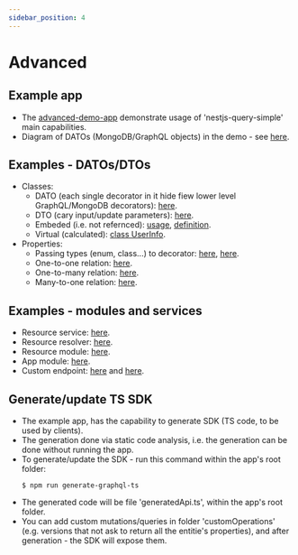 ```yaml
---
sidebar_position: 4
---
```


# Advanced

## Example app
* The [advanced-demo-app](https://github.com/choresh/nestjs-query-simple/tree/main/examples/advanced-demo-app) demonstrate usage of 'nestjs-query-simple' main capabilities.
* Diagram of DATOs (MongoDB/GraphQL objects) in the demo - see [here](../static/img/datos.svg).

## Examples - DATOs/DTOs
* Classes:
    - DATO (each single decorator in it hide fiew lower level GraphQL/MongoDB decorators): [here](https://github.com/choresh/nestjs-query-simple/blob/main/examples/advanced-demo-app/src/tenants/datos/tenant.dato.ts).
    - DTO (cary input/update parameters): [here](https://github.com/choresh/nestjs-query-simple/blob/main/examples/advanced-demo-app/src/tenants/dtos/tenant.dto.ts).
    - Embeded (i.e. not refernced): [usage](https://github.com/choresh/nestjs-query-simple/blob/628ac63dd24ed1be144a6b07115136198f5d9d3b/examples/advanced-demo-app/src/tasks/datos/task.dato.ts#L27), [definition](https://github.com/choresh/nestjs-query-simple/blob/main/examples/advanced-demo-app/src/tasks/datos/embeddeds/task-details.dato.ts).
    - Virtual (calculated): [class UserInfo](https://github.com/choresh/nestjs-query-simple/blob/628ac63dd24ed1be144a6b07115136198f5d9d3b/examples/advanced-demo-app/src/users/users.service.ts#L21).
* Properties:
    - Passing types (enum, class...) to decorator: [here](https://github.com/choresh/nestjs-query-simple/blob/628ac63dd24ed1be144a6b07115136198f5d9d3b/examples/advanced-demo-app/src/tasks/datos/task.dato.ts#L25), [here](https://github.com/choresh/nestjs-query-simple/blob/628ac63dd24ed1be144a6b07115136198f5d9d3b/examples/advanced-demo-app/src/users/dtos/user.dto.ts#L33).
    - One-to-one relation: [here](https://github.com/choresh/nestjs-query-simple/blob/628ac63dd24ed1be144a6b07115136198f5d9d3b/examples/advanced-demo-app/src/tenantBillings/datos/tenantBilling.dato.ts#L21).
    - One-to-many relation: [here](https://github.com/choresh/nestjs-query-simple/blob/628ac63dd24ed1be144a6b07115136198f5d9d3b/examples/advanced-demo-app/src/tenants/datos/tenant.dato.ts#L20C9-L20C9).
    - Many-to-one relation: [here](https://github.com/choresh/nestjs-query-simple/blob/628ac63dd24ed1be144a6b07115136198f5d9d3b/examples/advanced-demo-app/src/users/datos/user.dato.ts#L34).

## Examples - modules and services
* Resource service: [here](https://github.com/choresh/nestjs-query-simple/blob/628ac63dd24ed1be144a6b07115136198f5d9d3b/examples/advanced-demo-app/src/tenants/tenants.service.ts).
* Resource resolver: [here](https://github.com/choresh/nestjs-query-simple/blob/628ac63dd24ed1be144a6b07115136198f5d9d3b/examples/advanced-demo-app/src/tenants/tenants.resolver.ts).
* Resource module: [here](https://github.com/choresh/nestjs-query-simple/blob/628ac63dd24ed1be144a6b07115136198f5d9d3b/examples/advanced-demo-app/src/tenants/tenants.module.ts).
* App module: [here](https://github.com/choresh/nestjs-query-simple/blob/628ac63dd24ed1be144a6b07115136198f5d9d3b/examples/advanced-demo-app/src/app.module.ts).
* Custom endpoint: [here](https://github.com/choresh/nestjs-query-simple/blob/628ac63dd24ed1be144a6b07115136198f5d9d3b/examples/advanced-demo-app/src/users/users.service.ts#L35C9-L35C9) and [here](https://github.com/choresh/nestjs-query-simple/blob/628ac63dd24ed1be144a6b07115136198f5d9d3b/examples/advanced-demo-app/src/users/users.resolver.ts#L21).
## Generate/update TS SDK
* The example app, has the capability to generate SDK (TS code, to be used by clients).
* The generation done via static code analysis, i.e. the generation can be done without running the app.
* To generate/update the SDK - run this command within the app's root folder:
    ```
    $ npm run generate-graphql-ts
    ```
* The generated code will be file 'generatedApi.ts', within the app's root folder.
* You can add custom mutations/queries in folder 'customOperations' (e.g. versions that not ask to return all the entitie's properties), and after generation - the SDK will expose them.